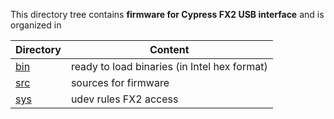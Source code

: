 This directory tree contains **firmware for Cypress FX2 USB interface** 
and is organized in

| Directory | Content |
| --------- | ------- |
| [bin](bin) | ready to load binaries (in Intel hex format) |
| [src](src) | sources for firmware |
| [sys](sys) | udev rules FX2 access |
